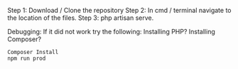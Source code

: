 Step 1: Download / Clone the repository
Step 2: In cmd / terminal navigate to the location of the files.
Step 3: php artisan serve.

Debugging: 
If it did not work try the following: 
    Installing PHP?
    Installing Composer?
    
    Composer Install
    npm run prod

